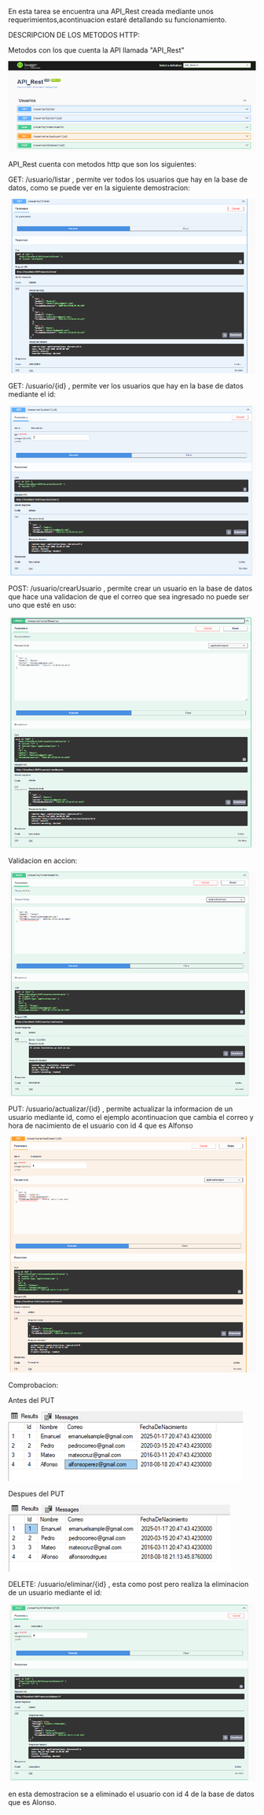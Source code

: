 En esta tarea se encuentra una API_Rest creada mediante unos requerimientos,acontinuacion estaré detallando su funcionamiento.

DESCRIPCION DE LOS METODOS HTTP:

Metodos con los que cuenta la API llamada "API_Rest" 

![image alt](https://github.com/Emanuel-hub-developer/CSharpIntermedioPractices/blob/e8a91a1520e97a8543dbc1e0e317ca9fb26e2a14/tareaPractica5/API_Rest/API_Rest/Image_References_For_Documentation/swagger_users.png)

API_Rest cuenta con metodos http que son los siguientes:

GET: /usuario/listar , permite ver todos los usuarios que hay en la base de datos, como se puede ver en la siguiente demostracion:

![image alt](https://github.com/Emanuel-hub-developer/CSharpIntermedioPractices/blob/0b9e405af722f8bf628ee5090844aa71df0ed9c2/tareaPractica5/API_Rest/API_Rest/Image_References_For_Documentation/listarAPI.png)


GET: /usuario/{id} , permite ver los usuarios que hay en la base de datos mediante el id: 

![image alt](https://github.com/Emanuel-hub-developer/CSharpIntermedioPractices/blob/0b9e405af722f8bf628ee5090844aa71df0ed9c2/tareaPractica5/API_Rest/API_Rest/Image_References_For_Documentation/listarAPI_id.png)

POST: /usuario/crearUsuario , permite crear un usuario en la base de datos que hace una validacion de que el correo que sea ingresado no puede ser uno que esté en uso:

![image alt](https://github.com/Emanuel-hub-developer/CSharpIntermedioPractices/blob/0b9e405af722f8bf628ee5090844aa71df0ed9c2/tareaPractica5/API_Rest/API_Rest/Image_References_For_Documentation/post_Usuario.png)

Validacion en accion: 

![image alt](https://github.com/Emanuel-hub-developer/CSharpIntermedioPractices/blob/27d61345c60c3d7af32a2e06273ba86d5a00b6c4/tareaPractica5/API_Rest/API_Rest/Image_References_For_Documentation/error_alcrear_Usuario_conMismoEmail.png)


PUT: /usuario/actualizar/{id} , permite actualizar la informacion de un usuario mediante id, como el ejemplo acontinuacion que cambia el correo y hora de nacimiento de el usuario con id 4 que es Alfonso 

![image alt](https://github.com/Emanuel-hub-developer/CSharpIntermedioPractices/blob/27d61345c60c3d7af32a2e06273ba86d5a00b6c4/tareaPractica5/API_Rest/API_Rest/Image_References_For_Documentation/put_id.png)

Comprobacion: 

Antes del PUT

![image alt](https://github.com/Emanuel-hub-developer/CSharpIntermedioPractices/blob/27d61345c60c3d7af32a2e06273ba86d5a00b6c4/tareaPractica5/API_Rest/API_Rest/Image_References_For_Documentation/example_change-emailAndBirthdate.png)

Despues del PUT

![image alt](https://github.com/Emanuel-hub-developer/CSharpIntermedioPractices/blob/27d61345c60c3d7af32a2e06273ba86d5a00b6c4/tareaPractica5/API_Rest/API_Rest/Image_References_For_Documentation/email-changed.png)

DELETE: /usuario/eliminar/{id} , esta como post pero realiza la eliminacion de un usuario mediante el id: 

![image alt](https://github.com/Emanuel-hub-developer/CSharpIntermedioPractices/blob/27d61345c60c3d7af32a2e06273ba86d5a00b6c4/tareaPractica5/API_Rest/API_Rest/Image_References_For_Documentation/delete_by_id.png)

en esta demostracion se a eliminado el usuario con id 4 de la base de datos que es Alonso.



